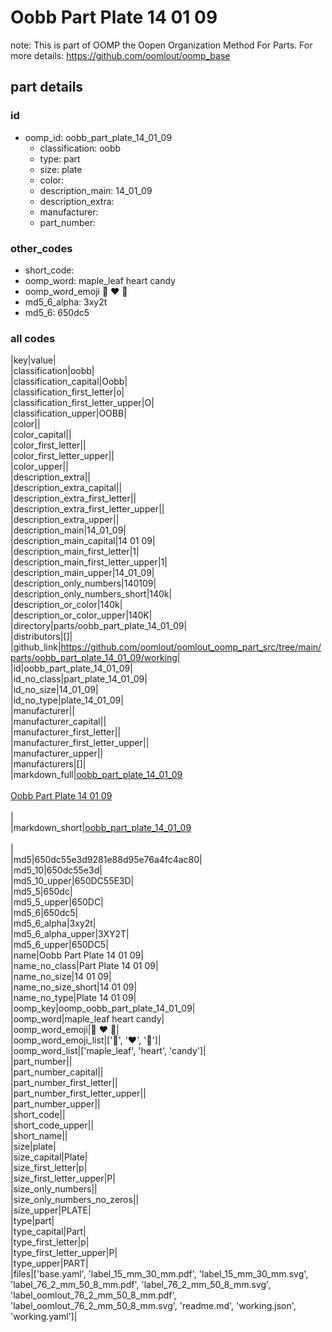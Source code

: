 # Oobb Part Plate 14 01 09  

note: This is part of OOMP the Oopen Organization Method For Parts. For more details: https://github.com/oomlout/oomp_base

##  part details





### id
* oomp_id: oobb_part_plate_14_01_09
  * classification: oobb
  * type: part
  * size: plate
  * color: 
  * description_main: 14_01_09
  * description_extra: 
  * manufacturer: 
  * part_number: 

### other_codes
* short_code: 
* oomp_word: maple_leaf heart candy
* oomp_word_emoji :maple_leaf: :heart: :candy:
* md5_6_alpha: 3xy2t
* md5_6: 650dc5

### all codes 
|key|value|  
|classification|oobb|  
|classification_capital|Oobb|  
|classification_first_letter|o|  
|classification_first_letter_upper|O|  
|classification_upper|OOBB|  
|color||  
|color_capital||  
|color_first_letter||  
|color_first_letter_upper||  
|color_upper||  
|description_extra||  
|description_extra_capital||  
|description_extra_first_letter||  
|description_extra_first_letter_upper||  
|description_extra_upper||  
|description_main|14_01_09|  
|description_main_capital|14 01 09|  
|description_main_first_letter|1|  
|description_main_first_letter_upper|1|  
|description_main_upper|14_01_09|  
|description_only_numbers|140109|  
|description_only_numbers_short|140k|  
|description_or_color|140k|  
|description_or_color_upper|140K|  
|directory|parts/oobb_part_plate_14_01_09|  
|distributors|[]|  
|github_link|https://github.com/oomlout/oomlout_oomp_part_src/tree/main/parts/oobb_part_plate_14_01_09/working|  
|id|oobb_part_plate_14_01_09|  
|id_no_class|part_plate_14_01_09|  
|id_no_size|14_01_09|  
|id_no_type|plate_14_01_09|  
|manufacturer||  
|manufacturer_capital||  
|manufacturer_first_letter||  
|manufacturer_first_letter_upper||  
|manufacturer_upper||  
|manufacturers|[]|  
|markdown_full|[oobb_part_plate_14_01_09](https://github.com/oomlout/oomlout_oomp_part_src/tree/main/parts/oobb_part_plate_14_01_09/working)<br>[](https://github.com/oomlout/oomlout_oomp_part_src/tree/main/parts/oobb_part_plate_14_01_09/working)<br>[Oobb Part Plate 14 01 09](https://github.com/oomlout/oomlout_oomp_part_src/tree/main/parts/oobb_part_plate_14_01_09/working)<br><br>|  
|markdown_short|[oobb_part_plate_14_01_09](https://github.com/oomlout/oomlout_oomp_part_src/tree/main/parts/oobb_part_plate_14_01_09/working)<br><br>|  
|md5|650dc55e3d9281e88d95e76a4fc4ac80|  
|md5_10|650dc55e3d|  
|md5_10_upper|650DC55E3D|  
|md5_5|650dc|  
|md5_5_upper|650DC|  
|md5_6|650dc5|  
|md5_6_alpha|3xy2t|  
|md5_6_alpha_upper|3XY2T|  
|md5_6_upper|650DC5|  
|name|Oobb Part Plate 14 01 09|  
|name_no_class|Part Plate 14 01 09|  
|name_no_size|14 01 09|  
|name_no_size_short|14 01 09|  
|name_no_type|Plate 14 01 09|  
|oomp_key|oomp_oobb_part_plate_14_01_09|  
|oomp_word|maple_leaf heart candy|  
|oomp_word_emoji|:maple_leaf: :heart: :candy:|  
|oomp_word_emoji_list|[':maple_leaf:', ':heart:', ':candy:']|  
|oomp_word_list|['maple_leaf', 'heart', 'candy']|  
|part_number||  
|part_number_capital||  
|part_number_first_letter||  
|part_number_first_letter_upper||  
|part_number_upper||  
|short_code||  
|short_code_upper||  
|short_name||  
|size|plate|  
|size_capital|Plate|  
|size_first_letter|p|  
|size_first_letter_upper|P|  
|size_only_numbers||  
|size_only_numbers_no_zeros||  
|size_upper|PLATE|  
|type|part|  
|type_capital|Part|  
|type_first_letter|p|  
|type_first_letter_upper|P|  
|type_upper|PART|  
|files|['base.yaml', 'label_15_mm_30_mm.pdf', 'label_15_mm_30_mm.svg', 'label_76_2_mm_50_8_mm.pdf', 'label_76_2_mm_50_8_mm.svg', 'label_oomlout_76_2_mm_50_8_mm.pdf', 'label_oomlout_76_2_mm_50_8_mm.svg', 'readme.md', 'working.json', 'working.yaml']|  
